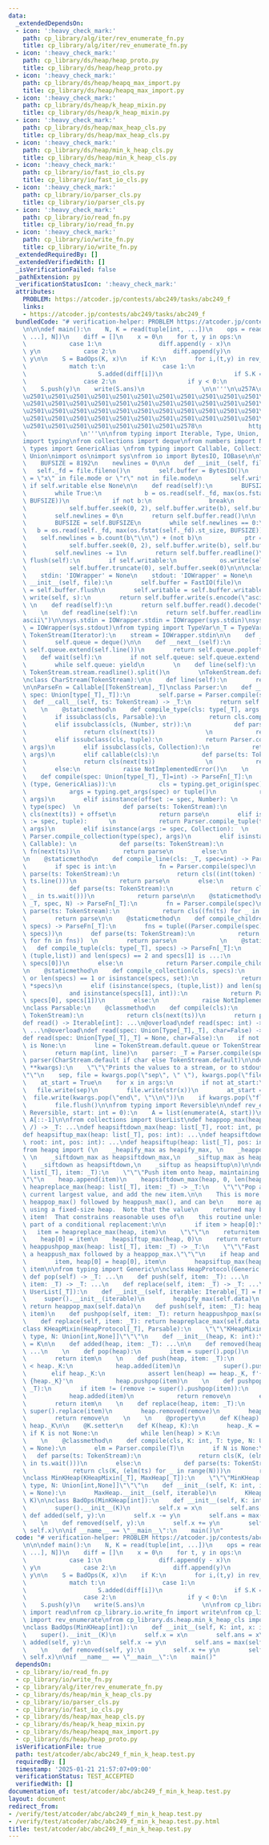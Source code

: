 ```yaml
---
data:
  _extendedDependsOn:
  - icon: ':heavy_check_mark:'
    path: cp_library/alg/iter/rev_enumerate_fn.py
    title: cp_library/alg/iter/rev_enumerate_fn.py
  - icon: ':heavy_check_mark:'
    path: cp_library/ds/heap/heap_proto.py
    title: cp_library/ds/heap/heap_proto.py
  - icon: ':heavy_check_mark:'
    path: cp_library/ds/heap/heapq_max_import.py
    title: cp_library/ds/heap/heapq_max_import.py
  - icon: ':heavy_check_mark:'
    path: cp_library/ds/heap/k_heap_mixin.py
    title: cp_library/ds/heap/k_heap_mixin.py
  - icon: ':heavy_check_mark:'
    path: cp_library/ds/heap/max_heap_cls.py
    title: cp_library/ds/heap/max_heap_cls.py
  - icon: ':heavy_check_mark:'
    path: cp_library/ds/heap/min_k_heap_cls.py
    title: cp_library/ds/heap/min_k_heap_cls.py
  - icon: ':heavy_check_mark:'
    path: cp_library/io/fast_io_cls.py
    title: cp_library/io/fast_io_cls.py
  - icon: ':heavy_check_mark:'
    path: cp_library/io/parser_cls.py
    title: cp_library/io/parser_cls.py
  - icon: ':heavy_check_mark:'
    path: cp_library/io/read_fn.py
    title: cp_library/io/read_fn.py
  - icon: ':heavy_check_mark:'
    path: cp_library/io/write_fn.py
    title: cp_library/io/write_fn.py
  _extendedRequiredBy: []
  _extendedVerifiedWith: []
  _isVerificationFailed: false
  _pathExtension: py
  _verificationStatusIcon: ':heavy_check_mark:'
  attributes:
    PROBLEM: https://atcoder.jp/contests/abc249/tasks/abc249_f
    links:
    - https://atcoder.jp/contests/abc249/tasks/abc249_f
  bundledCode: "# verification-helper: PROBLEM https://atcoder.jp/contests/abc249/tasks/abc249_f\n\
    \n\n\ndef main():\n    N, K = read(tuple[int, ...])\n    ops = read(list[tuple[int,\
    \ ...], N])\n    diff = []\n    x = 0\n    for t, y in ops:\n        match t:\n\
    \            case 1:\n                diff.append(y - x)\n                x =\
    \ y\n            case 2:\n                diff.append(y)\n                x +=\
    \ y\n\n    S = BadOps(K, x)\n    if K:\n        for i,(t,y) in rev_enumerate(ops):\n\
    \            match t:\n                case 1:\n                    S.K -= 1\n\
    \                    S.added(diff[i])\n                    if S.K == 0: break\n\
    \                case 2:\n                    if y < 0:\n                    \
    \    S.push(y)\n    write(S.ans)\n                \n\n'''\n\u257A\u2501\u2501\u2501\
    \u2501\u2501\u2501\u2501\u2501\u2501\u2501\u2501\u2501\u2501\u2501\u2501\u2501\
    \u2501\u2501\u2501\u2501\u2501\u2501\u2501\u2501\u2501\u2501\u2501\u2501\u2501\
    \u2501\u2501\u2501\u2501\u2501\u2501\u2501\u2501\u2501\u2501\u2501\u2501\u2501\
    \u2501\u2501\u2501\u2501\u2501\u2501\u2501\u2501\u2501\u2501\u2501\u2501\u2501\
    \u2501\u2501\u2501\u2501\u2501\u2501\u2501\u2578\n             https://kobejean.github.io/cp-library\
    \               \n'''\n\nfrom typing import Iterable, Type, Union, overload\n\
    import typing\nfrom collections import deque\nfrom numbers import Number\nfrom\
    \ types import GenericAlias \nfrom typing import Callable, Collection, Iterator,\
    \ Union\nimport os\nimport sys\nfrom io import BytesIO, IOBase\n\n\nclass FastIO(IOBase):\n\
    \    BUFSIZE = 8192\n    newlines = 0\n\n    def __init__(self, file):\n     \
    \   self._fd = file.fileno()\n        self.buffer = BytesIO()\n        self.writable\
    \ = \"x\" in file.mode or \"r\" not in file.mode\n        self.write = self.buffer.write\
    \ if self.writable else None\n\n    def read(self):\n        BUFSIZE = self.BUFSIZE\n\
    \        while True:\n            b = os.read(self._fd, max(os.fstat(self._fd).st_size,\
    \ BUFSIZE))\n            if not b:\n                break\n            ptr = self.buffer.tell()\n\
    \            self.buffer.seek(0, 2), self.buffer.write(b), self.buffer.seek(ptr)\n\
    \        self.newlines = 0\n        return self.buffer.read()\n\n    def readline(self):\n\
    \        BUFSIZE = self.BUFSIZE\n        while self.newlines == 0:\n         \
    \   b = os.read(self._fd, max(os.fstat(self._fd).st_size, BUFSIZE))\n        \
    \    self.newlines = b.count(b\"\\n\") + (not b)\n            ptr = self.buffer.tell()\n\
    \            self.buffer.seek(0, 2), self.buffer.write(b), self.buffer.seek(ptr)\n\
    \        self.newlines -= 1\n        return self.buffer.readline()\n\n    def\
    \ flush(self):\n        if self.writable:\n            os.write(self._fd, self.buffer.getvalue())\n\
    \            self.buffer.truncate(0), self.buffer.seek(0)\n\n\nclass IOWrapper(IOBase):\n\
    \    stdin: 'IOWrapper' = None\n    stdout: 'IOWrapper' = None\n    \n    def\
    \ __init__(self, file):\n        self.buffer = FastIO(file)\n        self.flush\
    \ = self.buffer.flush\n        self.writable = self.buffer.writable\n\n    def\
    \ write(self, s):\n        return self.buffer.write(s.encode(\"ascii\"))\n   \
    \ \n    def read(self):\n        return self.buffer.read().decode(\"ascii\")\n\
    \    \n    def readline(self):\n        return self.buffer.readline().decode(\"\
    ascii\")\n\nsys.stdin = IOWrapper.stdin = IOWrapper(sys.stdin)\nsys.stdout = IOWrapper.stdout\
    \ = IOWrapper(sys.stdout)\nfrom typing import TypeVar\n_T = TypeVar('T')\n\nclass\
    \ TokenStream(Iterator):\n    stream = IOWrapper.stdin\n\n    def __init__(self):\n\
    \        self.queue = deque()\n\n    def __next__(self):\n        if not self.queue:\
    \ self.queue.extend(self.line())\n        return self.queue.popleft()\n    \n\
    \    def wait(self):\n        if not self.queue: self.queue.extend(self.line())\n\
    \        while self.queue: yield\n        \n    def line(self):\n        return\
    \ TokenStream.stream.readline().split()\n        \nTokenStream.default = TokenStream()\n\
    \nclass CharStream(TokenStream):\n\n    def line(self):\n        return TokenStream.stream.readline().rstrip()\n\
    \n\nParseFn = Callable[[TokenStream],_T]\nclass Parser:\n    def __init__(self,\
    \ spec: Union[type[_T],_T]):\n        self.parse = Parser.compile(spec)\n\n  \
    \  def __call__(self, ts: TokenStream) -> _T:\n        return self.parse(ts)\n\
    \    \n    @staticmethod\n    def compile_type(cls: type[_T], args = ()) -> _T:\n\
    \        if issubclass(cls, Parsable):\n            return cls.compile(*args)\n\
    \        elif issubclass(cls, (Number, str)):\n            def parse(ts: TokenStream):\n\
    \                return cls(next(ts))              \n            return parse\n\
    \        elif issubclass(cls, tuple):\n            return Parser.compile_tuple(cls,\
    \ args)\n        elif issubclass(cls, Collection):\n            return Parser.compile_collection(cls,\
    \ args)\n        elif callable(cls):\n            def parse(ts: TokenStream):\n\
    \                return cls(next(ts))              \n            return parse\n\
    \        else:\n            raise NotImplementedError()\n    \n    @staticmethod\n\
    \    def compile(spec: Union[type[_T],_T]=int) -> ParseFn[_T]:\n        if isinstance(spec,\
    \ (type, GenericAlias)):\n            cls = typing.get_origin(spec) or spec\n\
    \            args = typing.get_args(spec) or tuple()\n            return Parser.compile_type(cls,\
    \ args)\n        elif isinstance(offset := spec, Number): \n            cls =\
    \ type(spec)  \n            def parse(ts: TokenStream):\n                return\
    \ cls(next(ts)) + offset\n            return parse\n        elif isinstance(args\
    \ := spec, tuple):      \n            return Parser.compile_tuple(type(spec),\
    \ args)\n        elif isinstance(args := spec, Collection):  \n            return\
    \ Parser.compile_collection(type(spec), args)\n        elif isinstance(fn := spec,\
    \ Callable): \n            def parse(ts: TokenStream):\n                return\
    \ fn(next(ts))\n            return parse\n        else:\n            raise NotImplementedError()\n\
    \n    @staticmethod\n    def compile_line(cls: _T, spec=int) -> ParseFn[_T]:\n\
    \        if spec is int:\n            fn = Parser.compile(spec)\n            def\
    \ parse(ts: TokenStream):\n                return cls((int(token) for token in\
    \ ts.line()))\n            return parse\n        else:\n            fn = Parser.compile(spec)\n\
    \            def parse(ts: TokenStream):\n                return cls((fn(ts) for\
    \ _ in ts.wait()))\n            return parse\n\n    @staticmethod\n    def compile_repeat(cls:\
    \ _T, spec, N) -> ParseFn[_T]:\n        fn = Parser.compile(spec)\n        def\
    \ parse(ts: TokenStream):\n            return cls((fn(ts) for _ in range(N)))\n\
    \        return parse\n\n    @staticmethod\n    def compile_children(cls: _T,\
    \ specs) -> ParseFn[_T]:\n        fns = tuple((Parser.compile(spec) for spec in\
    \ specs))\n        def parse(ts: TokenStream):\n            return cls((fn(ts)\
    \ for fn in fns))  \n        return parse\n            \n    @staticmethod\n \
    \   def compile_tuple(cls: type[_T], specs) -> ParseFn[_T]:\n        if isinstance(specs,\
    \ (tuple,list)) and len(specs) == 2 and specs[1] is ...:\n            return Parser.compile_line(cls,\
    \ specs[0])\n        else:\n            return Parser.compile_children(cls, specs)\n\
    \n    @staticmethod\n    def compile_collection(cls, specs):\n        if not specs\
    \ or len(specs) == 1 or isinstance(specs, set):\n            return Parser.compile_line(cls,\
    \ *specs)\n        elif (isinstance(specs, (tuple,list)) and len(specs) == 2 \n\
    \            and isinstance(specs[1], int)):\n            return Parser.compile_repeat(cls,\
    \ specs[0], specs[1])\n        else:\n            raise NotImplementedError()\n\
    \nclass Parsable:\n    @classmethod\n    def compile(cls):\n        def parser(ts:\
    \ TokenStream):\n            return cls(next(ts))\n        return parser\n\n@overload\n\
    def read() -> Iterable[int]: ...\n@overload\ndef read(spec: int) -> list[int]:\
    \ ...\n@overload\ndef read(spec: Union[Type[_T],_T], char=False) -> _T: ...\n\
    def read(spec: Union[Type[_T],_T] = None, char=False):\n    if not char and spec\
    \ is None:\n        line = TokenStream.default.queue or TokenStream.stream.readline().split()\n\
    \        return map(int, line)\n    parser: _T = Parser.compile(spec)\n    return\
    \ parser(CharStream.default if char else TokenStream.default)\n\ndef write(*args,\
    \ **kwargs):\n    \"\"\"Prints the values to a stream, or to stdout_fast by default.\"\
    \"\"\n    sep, file = kwargs.pop(\"sep\", \" \"), kwargs.pop(\"file\", IOWrapper.stdout)\n\
    \    at_start = True\n    for x in args:\n        if not at_start:\n         \
    \   file.write(sep)\n        file.write(str(x))\n        at_start = False\n  \
    \  file.write(kwargs.pop(\"end\", \"\\n\"))\n    if kwargs.pop(\"flush\", False):\n\
    \        file.flush()\n\nfrom typing import Reversible\n\ndef rev_enumerate(A:\
    \ Reversible, start: int = 0):\n    A = list(enumerate(A, start))\n    return\
    \ A[::-1]\n\nfrom collections import UserList\ndef heappop_max(heap: list[_T],\
    \ /) -> _T: ...\ndef heapsiftdown_max(heap: list[_T], root: int, pos: int): ...\n\
    def heapsiftup_max(heap: list[_T], pos: int): ...\ndef heapsiftdown(heap: list[_T],\
    \ root: int, pos: int): ...\ndef heapsiftup(heap: list[_T], pos: int): ...\n\n\
    from heapq import (\n    _heapify_max as heapify_max, \n    _heappop_max as heappop_max,\
    \ \n    _siftdown_max as heapsiftdown_max,\n    _siftup_max as heapsiftup_max,\n\
    \    _siftdown as heapsiftdown,\n    _siftup as heapsiftup\n)\n\ndef heappush_max(heap:\
    \ list[_T], item: _T):\n    \"\"\"Push item onto heap, maintaining the heap invariant.\"\
    \"\"\n    heap.append(item)\n    heapsiftdown_max(heap, 0, len(heap)-1)\n\ndef\
    \ heapreplace_max(heap: list[_T], item: _T) -> _T:\n    \"\"\"Pop and return the\
    \ current largest value, and add the new item.\n\n    This is more efficient than\
    \ heappop_max() followed by heappush_max(), and can be\n    more appropriate when\
    \ using a fixed-size heap.  Note that the value\n    returned may be larger than\
    \ item!  That constrains reasonable uses of\n    this routine unless written as\
    \ part of a conditional replacement:\n\n        if item > heap[0]:\n         \
    \   item = heapreplace_max(heap, item)\n    \"\"\"\n    returnitem = heap[0]\n\
    \    heap[0] = item\n    heapsiftup_max(heap, 0)\n    return returnitem\n\ndef\
    \ heappushpop_max(heap: list[_T], item: _T) -> _T:\n    \"\"\"Fast version of\
    \ a heappush_max followed by a heappop_max.\"\"\"\n    if heap and heap[0] > item:\n\
    \        item, heap[0] = heap[0], item\n        heapsiftup_max(heap, 0)\n    return\
    \ item\n\nfrom typing import Generic\n\nclass HeapProtocol(Generic[_T]):\n   \
    \ def pop(self) -> _T: ...\n    def push(self, item: _T): ...\n    def pushpop(self,\
    \ item: _T) -> _T: ...\n    def replace(self, item: _T) -> _T: ...\n\nclass MaxHeap(HeapProtocol[_T],\
    \ UserList[_T]):\n    def __init__(self, iterable: Iterable[_T] = None):\n   \
    \     super().__init__(iterable)\n        heapify_max(self.data)\n    def pop(self):\
    \ return heappop_max(self.data)\n    def push(self, item: _T): heappush_max(self.data,\
    \ item)\n    def pushpop(self, item: _T): return heappushpop_max(self.data, item)\n\
    \    def replace(self, item: _T): return heapreplace_max(self.data, item)\n\n\n\
    class KHeapMixin(HeapProtocol[_T], Parsable):\n    \"\"\"KHeapMixin[K: int, T:\
    \ type, N: Union[int,None]]\"\"\"\n    def __init__(heap, K: int):\n        heap.K\
    \ = K\n\n    def added(heap, item: _T): ...\n\n    def removed(heap, item: _T):\
    \ ...\n    \n    def pop(heap):\n        item = super().pop()\n        heap.removed(item)\n\
    \        return item\n    \n    def push(heap, item: _T):\n        if len(heap)\
    \ < heap._K:\n            heap.added(item)\n            super().push(item)\n \
    \       elif heap._K:\n            assert len(heap) == heap._K, f'{len(heap)=}\
    \ {heap._K}'\n            heap.pushpop(item)\n    \n    def pushpop(heap, item:\
    \ _T):\n        if item != (remove := super().pushpop(item)):\n            heap.removed(remove)\n\
    \            heap.added(item)\n            return remove\n        else:\n    \
    \        return item\n    \n    def replace(heap, item: _T):\n        remove =\
    \ super().replace(item)\n        heap.removed(remove)\n        heap.added(item)\n\
    \        return remove\n    \n    \n    @property\n    def K(heap):\n        return\
    \ heap._K\n\n    @K.setter\n    def K(heap, K):\n        heap._K = K\n       \
    \ if K is not None:\n            while len(heap) > K:\n                heap.pop()\n\
    \    \n    @classmethod\n    def compile(cls, K: int, T: type, N: Union[int,None]\
    \ = None):\n        elm = Parser.compile(T)\n        if N is None:\n         \
    \   def parse(ts: TokenStream):\n                return cls(K, (elm(ts) for _\
    \ in ts.wait()))\n        else:\n            def parse(ts: TokenStream):\n   \
    \             return cls(K, (elm(ts) for _ in range(N)))\n        return parse\n\
    \nclass MinKHeap(KHeapMixin[_T], MaxHeap[_T]):\n    \"\"\"MinKHeap[K: int, T:\
    \ type, N: Union[int,None]]\"\"\"\n    def __init__(self, K: int, iterable: Iterable[_T]\
    \ = None):\n        MaxHeap.__init__(self, iterable)\n        KHeapMixin.__init__(self,\
    \ K)\n\nclass BadOps(MinKHeap[int]):\n    def __init__(self, K: int, x: int):\n\
    \        super().__init__(K)\n        self.x = x\n        self.ans = x\n\n   \
    \ def added(self, y):\n        self.x -= y\n        self.ans = max(self.ans, self.x)\n\
    \    \n    def removed(self, y):\n        self.x += y\n        self.ans = max(self.ans,\
    \ self.x)\n\nif __name__ == \"__main__\":\n    main()\n"
  code: "# verification-helper: PROBLEM https://atcoder.jp/contests/abc249/tasks/abc249_f\n\
    \n\n\ndef main():\n    N, K = read(tuple[int, ...])\n    ops = read(list[tuple[int,\
    \ ...], N])\n    diff = []\n    x = 0\n    for t, y in ops:\n        match t:\n\
    \            case 1:\n                diff.append(y - x)\n                x =\
    \ y\n            case 2:\n                diff.append(y)\n                x +=\
    \ y\n\n    S = BadOps(K, x)\n    if K:\n        for i,(t,y) in rev_enumerate(ops):\n\
    \            match t:\n                case 1:\n                    S.K -= 1\n\
    \                    S.added(diff[i])\n                    if S.K == 0: break\n\
    \                case 2:\n                    if y < 0:\n                    \
    \    S.push(y)\n    write(S.ans)\n                \n\nfrom cp_library.io.read_fn\
    \ import read\nfrom cp_library.io.write_fn import write\nfrom cp_library.alg.iter.rev_enumerate_fn\
    \ import rev_enumerate\nfrom cp_library.ds.heap.min_k_heap_cls import MinKHeap\n\
    \nclass BadOps(MinKHeap[int]):\n    def __init__(self, K: int, x: int):\n    \
    \    super().__init__(K)\n        self.x = x\n        self.ans = x\n\n    def\
    \ added(self, y):\n        self.x -= y\n        self.ans = max(self.ans, self.x)\n\
    \    \n    def removed(self, y):\n        self.x += y\n        self.ans = max(self.ans,\
    \ self.x)\n\nif __name__ == \"__main__\":\n    main()"
  dependsOn:
  - cp_library/io/read_fn.py
  - cp_library/io/write_fn.py
  - cp_library/alg/iter/rev_enumerate_fn.py
  - cp_library/ds/heap/min_k_heap_cls.py
  - cp_library/io/parser_cls.py
  - cp_library/io/fast_io_cls.py
  - cp_library/ds/heap/max_heap_cls.py
  - cp_library/ds/heap/k_heap_mixin.py
  - cp_library/ds/heap/heapq_max_import.py
  - cp_library/ds/heap/heap_proto.py
  isVerificationFile: true
  path: test/atcoder/abc/abc249_f_min_k_heap.test.py
  requiredBy: []
  timestamp: '2025-01-21 21:57:07+09:00'
  verificationStatus: TEST_ACCEPTED
  verifiedWith: []
documentation_of: test/atcoder/abc/abc249_f_min_k_heap.test.py
layout: document
redirect_from:
- /verify/test/atcoder/abc/abc249_f_min_k_heap.test.py
- /verify/test/atcoder/abc/abc249_f_min_k_heap.test.py.html
title: test/atcoder/abc/abc249_f_min_k_heap.test.py
---
```

